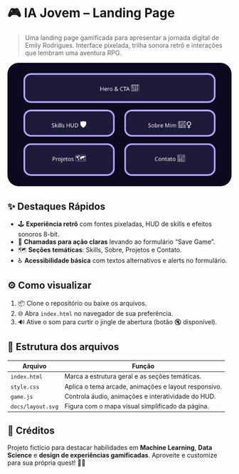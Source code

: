 # 🎮 IA Jovem – Landing Page

> Uma landing page gamificada para apresentar a jornada digital de Emily Rodrigues. Interface pixelada, trilha sonora retrô e interações que lembram uma aventura RPG.

![Mapa visual da página](docs/layout.svg)

## ✨ Destaques Rápidos
- 🕹️ **Experiência retrô** com fontes pixeladas, HUD de skills e efeitos sonoros 8-bit.
- 🚀 **Chamadas para ação claras** levando ao formulário “Save Game”.
- 🗺️ **Seções temáticas**: Skills, Sobre, Projetos e Contato.
- ♿ **Acessibilidade básica** com textos alternativos e alerts no formulário.

## ⚙️ Como visualizar
1. 📦 Clone o repositório ou baixe os arquivos.
2. 🌐 Abra `index.html` no navegador de sua preferência.
3. 🔊 Ative o som para curtir o jingle de abertura (botão 🔇 disponível).

## 🧾 Estrutura dos arquivos
| Arquivo | Função |
| --- | --- |
| `index.html` | Marca a estrutura geral e as seções temáticas. |
| `style.css` | Aplica o tema arcade, animações e layout responsivo. |
| `game.js` | Controla áudio, animações e interatividade do HUD. |
| `docs/layout.svg` | Figura com o mapa visual simplificado da página. |

## 💬 Créditos
Projeto fictício para destacar habilidades em **Machine Learning**, **Data Science** e **design de experiências gamificadas**. Aproveite e customize para sua própria quest! 🧙‍♂️
